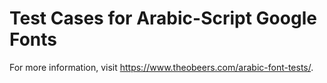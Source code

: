 # Test Cases for Arabic-Script Google Fonts

For more information, visit <https://www.theobeers.com/arabic-font-tests/>.
